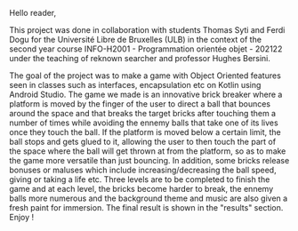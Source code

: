 Hello reader, 

This project was done in collaboration with students Thomas Syti and Ferdi Dogu for the Université Libre de Bruxelles (ULB) in the context of the second year course
INFO-H2001 - Programmation orientée objet - 202122 under the teaching of reknown searcher and professor Hughes Bersini. 

The goal of the project was to make a game with Object Oriented features seen in classes such as interfaces, encapsulation etc on Kotlin using Android Studio. The game we made 
is an innovative brick breaker where a platform is moved by the finger of the user to direct a ball that bounces around the space and that breaks the target bricks after touching
them a number of times while avoiding the ennemy balls that take one of its lives once they touch the ball. If the platform is moved below a certain limit, the ball stops and gets 
glued to it, allowing the user to then touch the part of the space where the ball will get thrown at from the platform, so as to make the game more versatile than just bouncing.
In addition, some bricks release bonuses or maluses which include increasing/decreasing the ball speed, giving or taking a life etc.
Three levels are to be completed to finish the game and at each level, the bricks become harder to break, the ennemy balls more numerous and the background theme and music are 
also given a fresh paint for immersion. The final result is shown in the "results" section. Enjoy ! 

